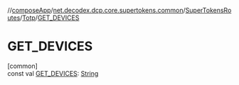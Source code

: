 //[composeApp](../../../../index.md)/[net.decodex.dcp.core.supertokens.common](../../index.md)/[SuperTokensRoutes](../index.md)/[Totp](index.md)/[GET_DEVICES](-g-e-t_-d-e-v-i-c-e-s.md)

# GET_DEVICES

[common]\
const val [GET_DEVICES](-g-e-t_-d-e-v-i-c-e-s.md): [String](https://kotlinlang.org/api/latest/jvm/stdlib/kotlin/-string/index.html)

